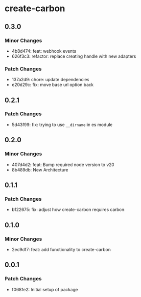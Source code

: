 # create-carbon

## 0.3.0

### Minor Changes

- 4b8d474: feat: webhook events
- 626f3c3: refactor: replace creating handle with new adapters

### Patch Changes

- 137a2d9: chore: update dependencies
- e20d29c: fix: move base url option back

## 0.2.1

### Patch Changes

- 5d43f99: fix: trying to use `__dirname` in es module

## 0.2.0

### Minor Changes

- 407d4d2: feat: Bump required node version to v20
- 8b489db: New Architecture

## 0.1.1

### Patch Changes

- b122675: fix: adjust how create-carbon requires carbon

## 0.1.0

### Minor Changes

- 2ec9df7: feat: add functionality to create-carbon

## 0.0.1

### Patch Changes

- f0681e2: Initial setup of package
